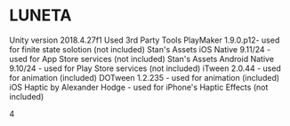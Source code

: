 # LUNETA
Unity version 2018.4.27f1
Used 3rd Party Tools
PlayMaker 1.9.0.p12- used for finite state solotion (not included)
Stan's Assets iOS Native 9.11/24 - used for App Store services (not included)
Stan's Assets Android Native 9.10/24 - used for Play Store services (not included)
iTween 2.0.44 - used for animation (included)
DOTween 1.2.235 - used for animation (included)
iOS Haptic by Alexander Hodge - used for iPhone's Haptic Effects (not included)

4
